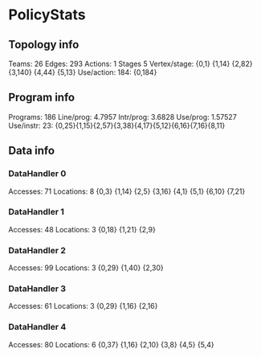 # PolicyStats
## Topology info
Teams:		26
Edges:		293
Actions:	1
Stages		5
Vertex/stage:	{0,1} {1,14} {2,82} {3,140} {4,44} {5,13} 
Use/action:	184: {0,184} 

## Program info
Programs:	186
Line/prog:	4.7957
Intr/prog:	3.6828
Use/prog:	1.57527
Use/instr:	23: {0,25}{1,15}{2,57}{3,38}{4,17}{5,12}{6,16}{7,16}{8,11}

## Data info

### DataHandler 0
Accesses:	71
Locations:	8
{0,3} {1,14} {2,5} {3,16} {4,1} {5,1} {6,10} {7,21} 

### DataHandler 1
Accesses:	48
Locations:	3
{0,18} {1,21} {2,9} 

### DataHandler 2
Accesses:	99
Locations:	3
{0,29} {1,40} {2,30} 

### DataHandler 3
Accesses:	61
Locations:	3
{0,29} {1,16} {2,16} 

### DataHandler 4
Accesses:	80
Locations:	6
{0,37} {1,16} {2,10} {3,8} {4,5} {5,4} 